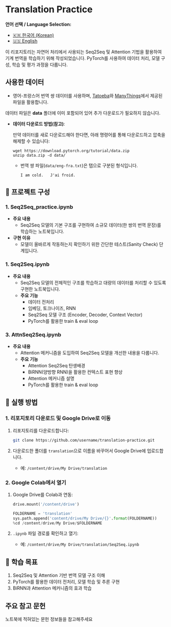 # Translation Practice

**언어 선택 / Language Selection:**

- [🇰🇷 한국어 (Korean)](README.md)
- [🇺🇸 English](README.en.md)

이 리포지토리는 자연어 처리에서 사용되는 Seq2Seq 및 Attention 기법을 활용하여 기계 번역을 학습하기 위해 작성되었습니다. PyTorch를 사용하여 데이터 처리, 모델 구성, 학습 및 평가 과정을 다룹니다.

## 사용한 데이터
  - 영어-프랑스어 번역 쌍 데이터를 사용하며, [Tatoeba](https://tatoeba.org/eng/downloads)와 [ManyThings](https://www.manythings.org/anki/)에서 제공된 파일을 활용합니다.

  데이터 파일은 **data** 폴더에 이미 포함되어 있어 추가 다운로드가 필요하지 않습니다.
  
  - **데이터 다운로드 방법(참고)**:
    
    만약 데이터를 새로 다운로드해야 한다면, 아래 명령어를 통해 다운로드하고 압축을 해제할 수 있습니다:
    ```
    wget https://download.pytorch.org/tutorial/data.zip
    unzip data.zip -d data/
    ```
    - 번역 쌍 파일(`data/eng-fra.txt`)은 탭으로 구분된 형식입니다.
      ```
      I am cold.   J'ai froid.
      ```
## 📁 프로젝트 구성

### 1. **Seq2Seq_practice.ipynb**
- **주요 내용**
  - Seq2Seq 모델의 기본 구조를 구현하여 소규모 데이터(한 쌍의 번역 문장)를 학습하는 노트북입니다.
- **구현 이유**
  - 모델이 올바르게 작동하는지 확인하기 위한 간단한 테스트(Sanity Check) 단계입니다.

### 1. **Seq2Seq.ipynb**
- **주요 내용**
  - Seq2Seq 모델의 전체적인 구조를 학습하고 대량의 데이터를 처리할 수 있도록 구현한 노트북입니다.
  - **주요 기능**
      - 데이터 전처리
      - 임베딩, 토크나이즈, RNN
      - Seq2Seq 모델 구조 (Encoder, Decoder, Context Vector)
      - PyTorch를 활용한 train & eval loop
        

### 3. **AttnSeq2Seq.ipynb**
- **주요 내용**
  - Attention 메커니즘을 도입하여 Seq2Seq 모델을 개선한 내용을 다룹니다.
  - **주요 기능**
    - Attention Seq2Seq 탄생배경
    - BiRNN(양방향 RNN)을 활용한 컨텍스트 표현 향상
    - Attention 메커니즘 설명
    - PyTorch를 활용한 train & eval loop

## 🔧 실행 방법
### 1. 리포지토리 다운로드 및 Google Drive로 이동

1. 리포지토리를 다운로드합니다:
    
    ```bash
    git clone https://github.com/username/translation-practice.git
    
    ```
    
2. 다운로드한 폴더를 `translation`으로 이름을 바꾸어서 Google Drive에 업로드합니다.
    - 예: `/content/drive/My Drive/translation`

### 2. Google Colab에서 열기

1. Google Drive를 Colab과 연동:
    
    ```python
    drive.mount('/content/drive')

    FOLDERNAME = 'translation'
    sys.path.append('content/drive/My Drive/{}'.format(FOLDERNAME))
    %cd /content/drive/My Drive/$FOLDERNAME
    ```
    
2. `.ipynb` 파일 경로를 확인하고 열기:
    - 예: `/content/drive/My Drive/translation/Seq2Seq.ipynb`

## 📖 학습 목표
1. Seq2Seq 및 Attention 기반 번역 모델 구조 이해
2. PyTorch를 활용한 데이터 전처리, 모델 학습 및 추론 구현
3. BiRNN과 Attention 메커니즘의 효과 학습

## 주요 참고 문헌
노트북에 적혀있는 문헌 정보들을 참고해주세요

